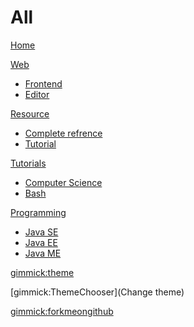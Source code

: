 # All

[Home](index.md)

[Web]()

  * [Frontend](web/frontend.md)
  * [Editor](web/editor.md)
  
[Resource]()

  * [Complete refrence](res/ref.md)
  * [Tutorial](res/tut.md)

[Tutorials]()

  * [Computer Science](tut/cs.md)
  * [Bash](tut/bash.md)
  
[Programming]()

  * [Java SE](prog/j2se.md)
  * [Java EE](prog/j2ee.md)
  * [Java ME](prog/j2me.md)

[gimmick:theme](readable)

[gimmick:ThemeChooser](Change theme)

[gimmick:forkmeongithub](http://github.com/ghaseminya/all)
